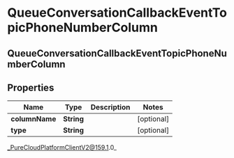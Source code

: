 # QueueConversationCallbackEventTopicPhoneNumberColumn

## QueueConversationCallbackEventTopicPhoneNumberColumn

## Properties

|Name | Type | Description | Notes|
|------------ | ------------- | ------------- | -------------|
| **columnName** | **String** |  | [optional] |
| **type** | **String** |  | [optional] |



_PureCloudPlatformClientV2@159.1.0_
